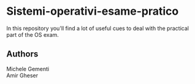 # Sistemi-operativi-esame-pratico

In this repository you'll find a lot of useful cues to deal with the practical part of the OS exam.

## Authors

Michele Gementi  
Amir Gheser

